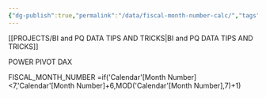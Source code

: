 ```yaml
---
{"dg-publish":true,"permalink":"/data/fiscal-month-number-calc/","tags":["Power_bi","Data"],"noteIcon":""}
---
```


[[PROJECTS/BI and PQ DATA TIPS AND TRICKS\|BI and PQ DATA TIPS AND TRICKS]]

POWER PIVOT DAX

FISCAL_MONTH_NUMBER
=if('Calendar'[Month Number]<7,'Calendar'[Month Number]+6,MOD('Calendar'[Month Number],7)+1)